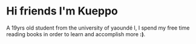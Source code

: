 # Hi friends I'm Kueppo
A 19yrs old student from the university of yaoundé I, I spend my free time reading books in order to learn and accomplish more **:)**.
